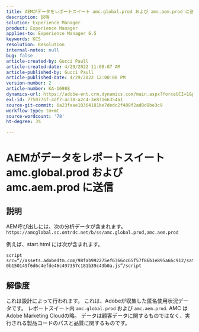 ```yaml
---
title: AEMがデータをレポートスイート amc.global.prod および amc.aem.prod に送信
description: 説明
solution: Experience Manager
product: Experience Manager
applies-to: Experience Manager 6.5
keywords: KCS
resolution: Resolution
internal-notes: null
bug: false
article-created-by: Gucci Paull
article-created-date: 4/29/2022 11:08:07 AM
article-published-by: Gucci Paull
article-published-date: 4/29/2022 12:00:08 PM
version-number: 2
article-number: KA-16988
dynamics-url: https://adobe-ent.crm.dynamics.com/main.aspx?forceUCI=1&pagetype=entityrecord&etn=knowledgearticle&id=ca7ac9a4-acc7-ec11-a7b6-0022480a10ee
exl-id: 7750775f-4df7-4c38-a2c4-3e87166354a1
source-git-commit: 6a23faae10364181be7dedc2f408f2ad8d8be3c9
workflow-type: tm+mt
source-wordcount: '78'
ht-degree: 3%

---
```


# AEMがデータをレポートスイート amc.global.prod および amc.aem.prod に送信

## 説明



AEM呼び出しには、次の分析データが含まれます。 `https://amcglobal.sc.omtrdc.net/b/ss/amc.global.prod,amc.aem.prod`

例えば、start.html には次が含まれます。

```
script src=“//assets.adobedtm.com/98fab992275ef6366cc65f57f86b1e895a66c912/satelliteLib-0b150149f6d6c4efde46c497357c181b39c43b0a.js”/script
```




## 解像度



これは設計によって行われます。 これは、Adobeが収集した匿名使用状況データです。 レポートスイート内 `amc.global.prod` および `amc.aem.prod`. AMC はAdobe Marketing Cloudの略。 データは顧客データに関するものではなく、実行される製品コードのパスと品質に関するものです。
